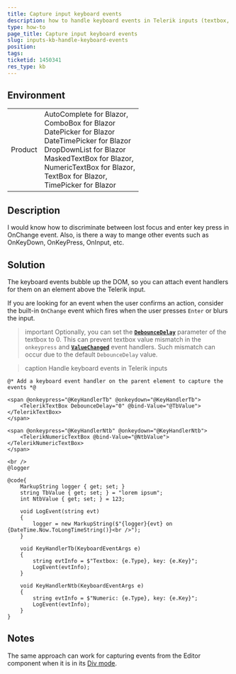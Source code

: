 ```yaml
---
title: Capture input keyboard events
description: how to handle keyboard events in Telerik inputs (textbox, numeric textbox, etc.).
type: how-to
page_title: Capture input keyboard events
slug: inputs-kb-handle-keyboard-events
position: 
tags: 
ticketid: 1450341
res_type: kb
---
```


## Environment

<table>
    <tbody>
        <tr>
            <td>Product</td>
            <td>
                AutoComplete for Blazor,<br />
                ComboBox for Blazor<br />
                DatePicker for Blazor<br />
                DateTimePicker for Blazor<br />
                DropDownList for Blazor<br />
                MaskedTextBox for Blazor, <br />
                NumericTextBox for Blazor,<br />
                TextBox for Blazor,<br />
                TimePicker for Blazor
            </td>
        </tr>
    </tbody>
</table>


## Description

I would know how to discriminate between lost focus and enter key press in OnChange event. Also, is there a way to mange other events such as OnKeyDown, OnKeyPress, OnInput, etc.


## Solution

The keyboard events bubble up the DOM, so you can attach event handlers for them on an element above the Telerik input.

If you are looking for an event when the user confirms an action, consider the built-in `OnChange` event which fires when the user presses `Enter` or blurs the input.

>important Optionally, you can set the [**`DebounceDelay`**](slug://components/textbox/overview#textbox-parameters) parameter of the textbox to 0. This can prevent textbox value mismatch in the `onkeypress` and [**`ValueChanged`**](slug://components/textbox/events#valuechanged) event handlers. Such mismatch can occur due to the default `DebounceDelay` value.

>caption Handle keyboard events in Telerik inputs

````RAZOR
@* Add a keyboard event handler on the parent element to capture the events *@

<span @onkeypress="@KeyHandlerTb" @onkeydown="@KeyHandlerTb">
    <TelerikTextBox DebounceDelay="0" @bind-Value="@TbValue"></TelerikTextBox>
</span>

<span @onkeypress="@KeyHandlerNtb" @onkeydown="@KeyHandlerNtb">
    <TelerikNumericTextBox @bind-Value="@NtbValue"></TelerikNumericTextBox>
</span>

<br />
@logger

@code{
    MarkupString logger { get; set; }
    string TbValue { get; set; } = "lorem ipsum";
    int NtbValue { get; set; } = 123;

    void LogEvent(string evt)
    {
        logger = new MarkupString($"{logger}{evt} on {DateTime.Now.ToLongTimeString()}<br />");
    }

    void KeyHandlerTb(KeyboardEventArgs e)
    {
        string evtInfo = $"Textbox: {e.Type}, key: {e.Key}";
        LogEvent(evtInfo);
    }

    void KeyHandlerNtb(KeyboardEventArgs e)
    {
        string evtInfo = $"Numeric: {e.Type}, key: {e.Key}";
        LogEvent(evtInfo);
    }
}
````

## Notes

The same approach can work for capturing events from the Editor component when it is in its [Div mode](slug://editor-edit-modes-div).
